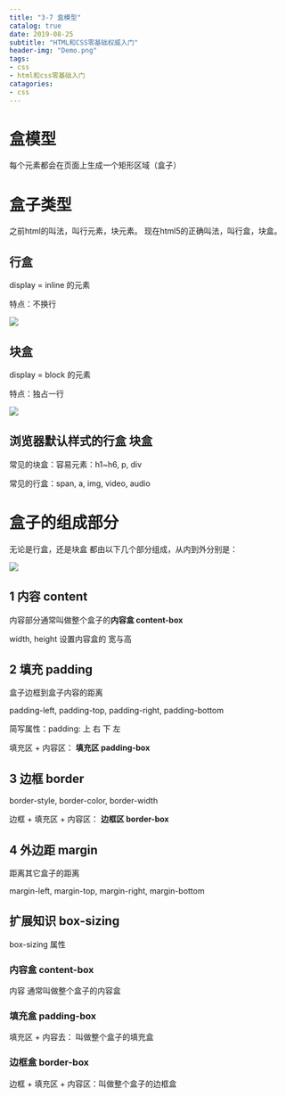 ```yaml
---
title: "3-7 盒模型"
catalog: true
date: 2019-08-25
subtitle: "HTML和CSS零基础权威入门"
header-img: "Demo.png"
tags:
- css
- html和css零基础入门
catagories:
- css
---
```


# 盒模型

每个元素都会在页面上生成一个矩形区域（盒子）

# 盒子类型

之前html的叫法，叫行元素，块元素。
现在html5的正确叫法，叫行盒，块盒。

## 行盒 

display = inline 的元素

特点：不换行

![](assets/2019-08-24-19-46-45.png)

## 块盒 

display = block 的元素

特点：独占一行

![](assets/2019-08-24-19-45-09.png)


## 浏览器默认样式的行盒 块盒

常见的块盒：容易元素：h1~h6, p, div

常见的行盒：span, a, img, video, audio

# 盒子的组成部分

无论是行盒，还是块盒 都由以下几个部分组成，从内到外分别是：

![](assets/2019-08-24-19-57-34.png)

## 1 内容 content

内容部分通常叫做整个盒子的**内容盒 content-box**

width, height 设置内容盒的 宽与高

## 2 填充 padding

盒子边框到盒子内容的距离

padding-left, padding-top, padding-right, padding-bottom

简写属性：padding: 上 右 下 左

填充区 + 内容区： **填充区 padding-box**

## 3 边框 border

border-style, border-color, border-width

边框 + 填充区 + 内容区： **边框区 border-box**

## 4 外边距 margin

距离其它盒子的距离

margin-left, margin-top, margin-right, margin-bottom

## 扩展知识 box-sizing

box-sizing 属性

### 内容盒 content-box

内容 通常叫做整个盒子的内容盒

### 填充盒 padding-box

填充区 + 内容去： 叫做整个盒子的填充盒

### 边框盒 border-box

边框 + 填充区 + 内容区：叫做整个盒子的边框盒


